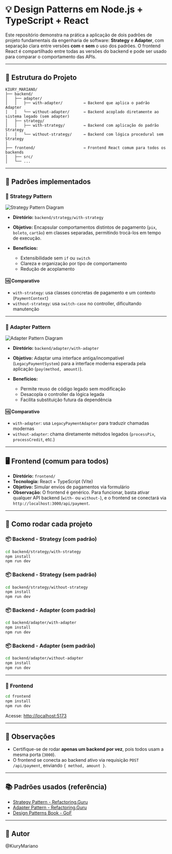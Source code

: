 # 💡 Design Patterns em Node.js + TypeScript + React

Este repositório demonstra na prática a aplicação de dois padrões de projeto fundamentais da engenharia de software: **Strategy** e **Adapter**, com separação clara entre versões **com** e **sem** o uso dos padrões. O frontend React é compartilhado entre todas as versões do backend e pode ser usado para comparar o comportamento das APIs.

---

## 📁 Estrutura do Projeto

```plaintext
KIURY_MARIANO/
├── backend/
│   ├── adapter/
│   │   ├── with-adapter/         → Backend que aplica o padrão Adapter
│   │   └── without-adapter/      → Backend acoplado diretamente ao sistema legado (sem adapter)
│   ├── strategy/
│   │   ├── with-strategy/        → Backend com aplicação do padrão Strategy
│   │   └── without-strategy/     → Backend com lógica procedural sem Strategy
│
├── frontend/                     → Frontend React comum para todos os backends
│   ├── src/
│   └── ...
```

---

## 🎯 Padrões implementados

### 🧩 Strategy Pattern

![Strategy Pattern Diagram](https://refactoring.guru/images/patterns/content/strategy/strategy.png?id=379bfba335380500375881a3da6507e0)

- **Diretório:** `backend/strategy/with-strategy`
- **Objetivo:** Encapsular comportamentos distintos de pagamento (`pix`, `boleto`, `cartão`) em classes separadas, permitindo trocá-los em tempo de execução.
- **Benefícios:**

  - Extensibilidade sem `if` ou `switch`
  - Clareza e organização por tipo de comportamento
  - Redução de acoplamento

#### 🆚 Comparativo

- `with-strategy`: usa classes concretas de pagamento e um contexto (`PaymentContext`)
- `without-strategy`: usa `switch-case` no controller, dificultando manutenção

---

### 🧩 Adapter Pattern

![Adapter Pattern Diagram](https://refactoring.guru/images/patterns/content/adapter/adapter-en.png?id=11ef6ae6177291834323e3f918c47cd2)

- **Diretório:** `backend/adapter/with-adapter`
- **Objetivo:** Adaptar uma interface antiga/incompatível (`LegacyPaymentSystem`) para a interface moderna esperada pela aplicação (`pay(method, amount)`).
- **Benefícios:**

  - Permite reuso de código legado sem modificação
  - Desacopla o controller da lógica legada
  - Facilita substituição futura da dependência

#### 🆚 Comparativo

- `with-adapter`: usa `LegacyPaymentAdapter` para traduzir chamadas modernas
- `without-adapter`: chama diretamente métodos legados (`processPix`, `processCredit`, etc.)

---

## 🖥️ Frontend (comum para todos)

- **Diretório:** `frontend/`
- **Tecnologia:** React + TypeScript (Vite)
- **Objetivo:** Simular envios de pagamentos via formulário
- **Observação:** O frontend é genérico. Para funcionar, basta ativar qualquer API backend (`with-` ou `without-`), e o frontend se conectará via `http://localhost:3000/api/payment`.

---

## 🚀 Como rodar cada projeto

### 📦 Backend - Strategy (com padrão)

```bash
cd backend/strategy/with-strategy
npm install
npm run dev
```

### 📦 Backend - Strategy (sem padrão)

```bash
cd backend/strategy/without-strategy
npm install
npm run dev
```

### 📦 Backend - Adapter (com padrão)

```bash
cd backend/adapter/with-adapter
npm install
npm run dev
```

### 📦 Backend - Adapter (sem padrão)

```bash
cd backend/adapter/without-adapter
npm install
npm run dev
```

---

### 🎨 Frontend

```bash
cd frontend
npm install
npm run dev
```

Acesse: [http://localhost:5173](http://localhost:5173)

---

## 📌 Observações

- Certifique-se de rodar **apenas um backend por vez**, pois todos usam a mesma porta (`3000`).
- O frontend se conecta ao backend ativo via requisição `POST /api/payment`, enviando `{ method, amount }`.

---

## 📚 Padrões usados (referência)

- [Strategy Pattern - Refactoring.Guru](https://refactoring.guru/design-patterns/strategy)
- [Adapter Pattern - Refactoring.Guru](https://refactoring.guru/design-patterns/adapter)
- [Design Patterns Book - GoF](https://en.wikipedia.org/wiki/Design_Patterns)

---

## 🧠 Autor

@KiuryMariano
